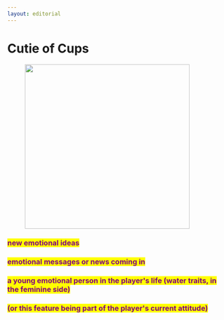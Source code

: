 ```yaml
---
layout: editorial
---
```


# Cutie of Cups

<figure><img src="../../../../../../../../.gitbook/assets/pexels-btgl-♡-20574683.jpg" alt="" width="375"><figcaption></figcaption></figure>

### <mark style="color:purple;">new emotional ideas</mark>&#x20;

### <mark style="color:purple;">emotional messages or news coming in</mark>&#x20;

### <mark style="color:purple;">a young emotional person in the player's life (water traits, in the feminine side)</mark>

### <mark style="color:purple;">(or this feature being part of the player's current attitude)</mark>
